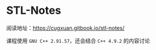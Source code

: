 # STL-Notes

阅读地址：https://cugxuan.gitbook.io/stl-notes/

课程使用 `GNU C++ 2.91.57`，还会结合 `C++ 4.9.2` 的内容讨论

